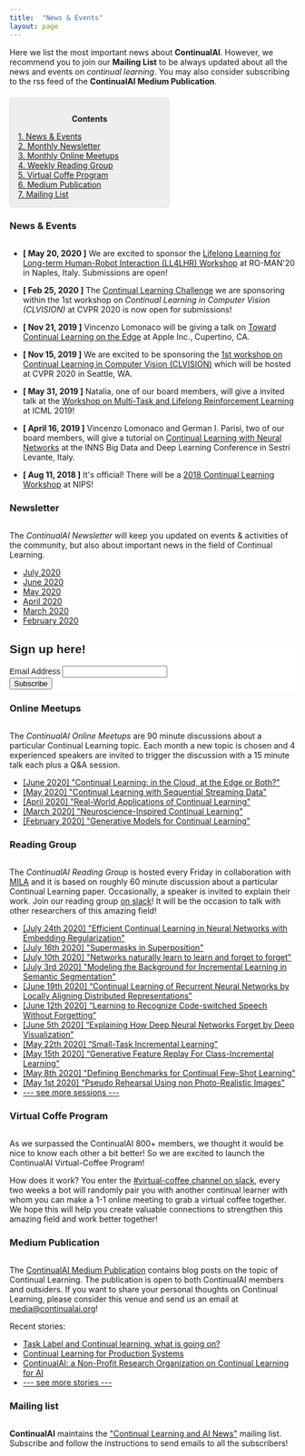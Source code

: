```yaml
---
title:  "News & Events"
layout: page
---
```


Here we list the most important news about **ContinualAI**. However, we recommend you to join our **Mailing List** to be always updated about all the news and events on *continual learning*. You may also consider subscribing to the rss feed of the **ContinualAI Medium Publication**.

<div style="background: rgba(0,0,0,0.06) none repeat scroll 0% 0%; border: 1px solid rgb(222, 222, 222); padding: 1em; border-radius: 5px; margin-top:20px; max-width: 50%">
	<p style="text-align: center;"><strong>Contents</strong></p>
	<p style="text-align: left; margin-bottom: 0px;">
		<a href="#news">1. News & Events</a><br>
		<a href="#newsletter">2. Monthly Newsletter</a><br>
		<a href="#meetup">3. Monthly Online Meetups</a><br>
		<a href="#rg">4. Weekly Reading Group</a><br>
		<a href="#coffee">5. Virtual Coffe Program</a><br>
		<a href="#medium">6. Medium Publication</a><br>
		<a href="#mailinglist">7. Mailing List</a><br>
	</p>
</div>

<a name="news"></a>
<h3 id="news" style="margin-bottom: 30px;">News & Events</h3>

- **[ May 20, 2020 ]** We are excited to sponsor the [Lifelong Learning for Long-term Human-Robot Interaction (LL4LHR) Workshop](https://sites.google.com/view/ll4lhri2020/objectives-and-challenges) at RO-MAN'20 in Naples, Italy. Submissions are open!

- **[ Feb 25, 2020 ]** The [Continual Learning Challenge](https://sites.google.com/view/clvision2020/challenge?authuser=0) we are sponsoring within the 1st workshop on *Continual Learning in Computer Vision (CLVISION)* at CVPR 2020 is now open for submissions!

- **[ Nov 21, 2019 ]** Vincenzo Lomonaco will be giving a talk on [Toward Continual Learning on the Edge](https://docs.google.com/presentation/d/1xs8j7pBuJatj7EfbuV3e1lMC1Zgj0hbWNFbDhwME8w4/edit?usp=sharing) at Apple Inc., Cupertino, CA.

- **[ Nov 15, 2019 ]** We are excited to be sponsoring the [1st workshop on Continual Learning in Computer Vision (CLVISION)](https://sites.google.com/view/clvision2020) which will be hosted at CVPR 2020 in Seattle, WA.

- **[ May 31, 2019 ]** Natalia, one of our board members, will give a invited talk at the [Workshop on Multi-Task and Lifelong Reinforcement Learning](https://sites.google.com/view/mtlrl/home) at ICML 2019!

- **[ April 16, 2019 ]** Vincenzo Lomonaco and German I. Parisi, two of our board members, will give a tutorial on [Continual Learning with Neural Networks](https://docs.google.com/presentation/d/1Ukatz11S8sjC40VH293uY91rC3wQLPxiT0R-lOpju7k/edit?usp=sharing) at the INNS Big Data and Deep Learning Conference in Sestri Levante, Italy.

- **[ Aug 11, 2018 ]** It's official! There will be a [2018 Continual Learning Workshop](https://sites.google.com/view/continual2018) at NIPS!

<a name="newsletter"></a>
<h3 id="newsletter" style="margin-bottom: 30px;">Newsletter</h3>

The *ContinualAI Newsletter* will keep you updated on events & activities of the community, but also about important news in the field of Continual Learning.

- [July 2020](https://us3.campaign-archive.com/?u=29a139e2e5d0fc1e2ef05c1a9&id=6abd73a8b0)
- [June 2020](https://us3.campaign-archive.com/?u=29a139e2e5d0fc1e2ef05c1a9&id=88b2673845)
- [May 2020](https://mailchi.mp/0e78bb737ffe/continualai-newsletter-4058865?e=9eb799a20d)
- [April 2020](http://eepurl.com/g0-UG1)
- [March 2020](https://mailchi.mp/3be16987d196/continualai-newsletter-feb-4000921?e=9eb799a20d)
- <a href="https://mailchi.mp/aef8eecf498f/continualai-newsletter-feb-2020" target="_blank">February 2020</a>


<!-- Begin Mailchimp Signup Form -->
<link href="//cdn-images.mailchimp.com/embedcode/classic-10_7.css" rel="stylesheet" type="text/css">
<style type="text/css">
	#mc_embed_signup{background:#fff; clear:left; font:14px Helvetica,Arial,sans-serif; }
	/* Add your own Mailchimp form style overrides in your site stylesheet or in this style block.
	   We recommend moving this block and the preceding CSS link to the HEAD of your HTML file. */
</style>
<div id="mc_embed_signup">
<form action="https://continualai.us3.list-manage.com/subscribe/post?u=29a139e2e5d0fc1e2ef05c1a9&amp;id=bd92706098" method="post" id="mc-embedded-subscribe-form" name="mc-embedded-subscribe-form" class="validate" target="_blank" novalidate>
    <div id="mc_embed_signup_scroll">
	<h2>Sign up here!</h2>
<div class="mc-field-group">
	<label for="mce-EMAIL">Email Address </label>
	<input type="email" value="" name="EMAIL" class="required email" id="mce-EMAIL">
</div>
	<div id="mce-responses" class="clear">
		<div class="response" id="mce-error-response" style="display:none"></div>
		<div class="response" id="mce-success-response" style="display:none"></div>
	</div>    <!-- real people should not fill this in and expect good things - do not remove this or risk form bot signups-->
    <div style="position: absolute; left: -5000px;" aria-hidden="true"><input type="text" name="b_29a139e2e5d0fc1e2ef05c1a9_bd92706098" tabindex="-1" value=""></div>
    <div class="clear"><input type="submit" value="Subscribe" name="subscribe" id="mc-embedded-subscribe" class="button"></div>
    </div>
</form>
</div>
<script type='text/javascript' src='//s3.amazonaws.com/downloads.mailchimp.com/js/mc-validate.js'></script><script type='text/javascript'>(function($) {window.fnames = new Array(); window.ftypes = new Array();fnames[0]='EMAIL';ftypes[0]='email';}(jQuery));var $mcj = jQuery.noConflict(true);</script>
<!--End mc_embed_signup-->

<a name="meetup"></a>
<h3 id="meetup" style="margin-bottom: 30px;">Online Meetups</h3>

The *ContinualAI Online Meetups* are 90 minute discussions about a particular Continual Learning topic. Each month a new topic is chosen and 4 experienced speakers are invited to trigger the discussion with a 15 minute talk each plus a Q&A session.

- <a href="https://www.youtube.com/watch?v=69uajJwFyzM" target="_blank">[June 2020] "Continual Learning: in the Cloud, at the Edge or Both?"</a>
- <a href="https://www.youtube.com/watch?v=Qo2JKIDZz6w" target="_blank">[May 2020] "Continual Learning with Sequential Streaming Data"</a>
- <a href="https://www.youtube.com/watch?v=GteGII2e7ro" target="_blank">[April 2020] "Real-World Applications of Continual Learning"</a>
- <a href="https://youtu.be/LPYBy4VHRuk" target="_blank">[March 2020] "Neuroscience-Inspired Continual Learning"</a>
- <a href="https://www.youtube.com/watch?v=TeYcCuMQ-B0" target="_blank">[February 2020] "Generative Models for Continual Learning"</a>



<a name="rg"></a>
<h3 id="rg" style="margin-bottom: 30px;">Reading Group</h3>

The *ContinualAI Reading Group* is hosted every Friday in collaboration with [MILA](https://mila.quebec/en/) and it is based on roughly 60 minute discussion about a particular Continual Learning paper. Occasionally, a speaker is invited to explain their work. Join our reading group [on slack](https://join.slack.com/t/continualai/shared_invite/enQtNjQxNDYwMzkxNzk0LTBhYjg2MjM0YTM2OWRkNDYzOGE0ZTIzNDQ0ZGMzNDE3ZGUxNTZmNmM1YzJiYzgwMTkyZDQxYTlkMTI3NzZkNjU)! It will be the occasion to talk with other researchers of this amazing field!


- [\[July 24th 2020\] "Efficient Continual Learning in Neural Networks with Embedding Regularization"](https://www.youtube.com/watch?v=MJC4XrmIIYI)
- [\[July 16th 2020\] "Supermasks in Superposition"](https://www.youtube.com/watch?v=TJEzwVvypOI)
- [\[July 10th 2020\] "Networks naturally learn to learn and forget to forget"](https://www.youtube.com/watch?v=nmCiDeh-lKY)
- [\[July 3rd 2020\] "Modeling the Background for Incremental Learning in Semantic Segmentation"](https://www.youtube.com/watch?v=vjyEiMYth6Y)
- [\[June 19th 2020\] “Continual Learning of Recurrent Neural Networks by Locally Aligning Distributed Representations”](https://www.youtube.com/watch?v=EWNyqWe6t10&list=PLm6QXeaB-XkBMFxvgZvYjqhaPgGg8Um9Z&index=8)
- [\[June 12th 2020\] “Learning to Recognize Code-switched Speech Without Forgetting”](https://www.youtube.com/watch?v=-gAYJvR-Hu0&list=PLm6QXeaB-XkBMFxvgZvYjqhaPgGg8Um9Z&index=7)
- [\[June 5th 2020\] “Explaining How Deep Neural Networks Forget by Deep Visualization”](https://www.youtube.com/watch?v=4cqyKoIPa8Q)
- [\[May 22th 2020\] “Small-Task Incremental Learning”](https://www.youtube.com/watch?v=9xm4P4Kss54)
- [\[May 15th 2020\] “Generative Feature Replay For Class-Incremental Learning”](https://www.youtube.com/watch?v=Lu3D2FN61Wo)
- [\[May 8th 2020\] "Defining Benchmarks for Continual Few-Shot Learning"](https://www.youtube.com/watch?v=7G9BlvodXRk)
- [\[May 1st 2020\] "Pseudo Rehearsal Using non Photo-Realistic Images"](https://www.youtube.com/watch?v=SH7IgdiH1FE)
- <a href="../reading_group" target="_blank">--- see more sessions ---</a>


<a name="coffee"></a>
<h3 id="coffee" style="margin-bottom: 30px;">Virtual Coffe Program</h3>

As we surpassed the ContinualAI 800+ members, we thought it would be nice to know each other a bit better! So we are excited to launch the ContinualAI Virtual-Coffee Program! 

How does it work? You enter the [#virtual-coffee channel on slack](https://join.slack.com/t/continualai/shared_invite/enQtNjQxNDYwMzkxNzk0LTBhYjg2MjM0YTM2OWRkNDYzOGE0ZTIzNDQ0ZGMzNDE3ZGUxNTZmNmM1YzJiYzgwMTkyZDQxYTlkMTI3NzZkNjU), every two weeks a bot will randomly pair you with another continual learner with whom you can make a 1-1 online meeting to grab a virtual coffee together. We hope this will help you create valuable connections to strengthen this amazing field and work better together!

<a name="medium"></a>
<h3 id="medium" style="margin-bottom: 30px;">Medium Publication</h3>

The [ContinualAI Medium Publication](https://medium.com/continual-ai) contains blog posts on the topic of Continual Learning. The publication is open to both ContinualAI members and outsiders. If you want to share your personal thoughts on Continual Learning, please consider this venue and send us an email at [media@continualai.org]()!

Recent stories:

- [Task Label and Continual learning, what is going on?](https://medium.com/continual-ai/task-label-and-continual-learning-what-is-going-on-8f655d7e506)
- [Continual Learning for Production Systems](https://medium.com/continual-ai/continual-learning-for-production-systems-304cc9f60603)
- [ContinualAI: a Non-Profit Research Organization on Continual Learning for AI](https://medium.com/continual-ai/continualai-a-non-profit-research-organization-on-continual-learning-for-ai-a2df70a68d2c)
- <a href="https://medium.com/continual-ai" target="_blank">--- see more stories ---</a>

<a name="mailinglist"></a>
<h3 id="mailinglist" style="margin-bottom: 30px;">Mailing list</h3>

**ContinualAI** maintains the <a href="https://groups.google.com/forum/#!forum/continualai">"Continual Learning and AI News"</a> mailing list. Subscribe and follow the instructions to send emails to all the subscribers!

